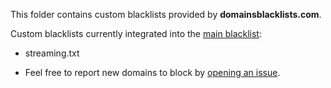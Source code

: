 This folder contains custom blacklists provided by **domainsblacklists.com**. 

Custom blacklists currently integrated into the [main blacklist](https://get.domainsblacklists.com/blacklist.txt):

- streaming.txt

- Feel free to report new domains to block by [opening an issue](https://github.com/fabriziosalmi/blacklists/issues/new/choose).
